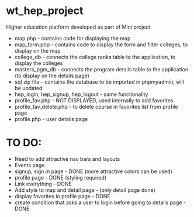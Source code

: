 # wt_hep_project
Higher education platform developed as part of Mini project


* map.php - contains code for displaying the map
* map_form.php - contains code to display the form and filter colleges, to display on the map
* college_db - connects the college ranks table to the application, to display the colleges
* masters_pgm_db - connects the program details table to the application (to display on the details page)
* sql zip file - contains the database to be imported in phpmyadmin, will be updated
* hep_login, hep_signup, hep_logout - same functionality
* profile_fav.php - NOT DISPLAYED, used internally to add favorites
* profile_fav_delete.php - to delete course in favorites list from profile page
* profile.php - user details page


# TO DO:
* Need to add attractive nav bars and layouts
* Events page 
* signup, sign in page - DONE (more attractive colors can be used)
* profile page - DONE (styling required)
* Link everything - DONE
* Add style to map and detail page - (only detail page done)
* display favorites in profile page - DONE
* create condition that asks a user to login before going to details page - DONE
